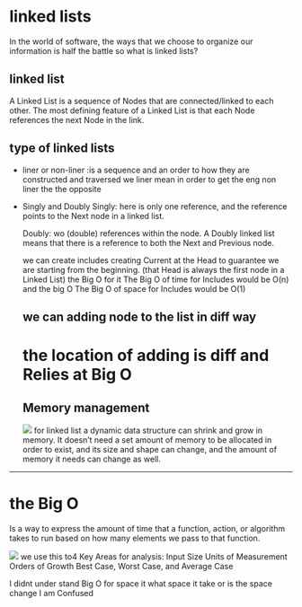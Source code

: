  # linked lists
 
 In the world of software, the ways that we choose to organize our information is half the battle so what is linked lists?

 ## linked list
 A Linked List is a sequence of Nodes that are connected/linked to each other. The most defining feature of a Linked List is that each Node references the next Node in the link.

 ## type of linked lists
 - liner or non-liner :is a sequence and an order to how they are constructed and traversed we liner mean in order to get the eng non liner the the opposite
 -  Singly and Doubly
 Singly: here is only one reference, and the reference points to the Next node in a linked list.

    Doubly: wo (double) references within the node. A Doubly linked list means that there is a reference to both the Next and Previous node.

    we can create includes creating Current at the Head to guarantee we are starting from the beginning. (that Head is always the first node in a Linked List) the Big  O for it The Big O of time for Includes would be O(n) and the big O The Big O of space for Includes would be O(1)
    
    ## we can adding node to the list in diff way 
    # the location of adding is diff and Relies at Big O

    ## Memory management
    ![](https://miro.medium.com/max/875/1*G43FVT5xJ1n1QDKVNZUxXQ.jpeg)
    for linked list  a dynamic data structure can shrink and grow in memory. It doesn’t need a set amount of memory to be allocated in order to exist, and its size and shape can change, and the amount of memory it needs can change as well.

-----------------------------------------------------------

# the Big O
Is a way to express the amount of time that a function, action, or algorithm takes to run based on how many elements we pass to that function.

![](https://miro.medium.com/max/625/1*FC0XX0-9Vx7yCS0dTS2Zrw.jpeg)
we use this to4 Key Areas for analysis:
Input Size
Units of Measurement
Orders of Growth
Best Case, Worst Case, and Average Case

 I didnt under stand Big O for space it what space it take or is the space change I am Confused